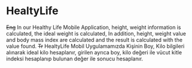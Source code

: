 # HealtyLife
~~Eng~~
In our Healthy Life Mobile Application, height, weight information is calculated, the ideal weight is calculated,
In addition, height, weight value and body mass index are calculated and the result is calculated with the value found.
~~Tr~~
HealtyLife Mobil Uygulamamızda Kişinin Boy, Kilo bilgileri alınarak ideal kilo hesaplanır,
girilen ayrıca boy, kilo değeri ile vücut kitle indeksi hesaplanıp bulunan değer ile sonucu
hesaplanır.
